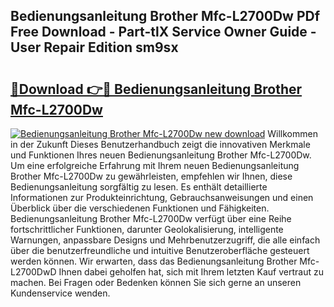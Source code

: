 ## Bedienungsanleitung Brother Mfc-L2700Dw PDf Free Download - Part-tlX Service Owner Guide - User Repair Edition sm9sx

# <h2><a href="http://df5e9d4.blite.top/?on=Bedienungsanleitung+Brother+Mfc-L2700Dw">🔗Download 👉🔴 Bedienungsanleitung Brother Mfc-L2700Dw</a></h2>

[![Bedienungsanleitung Brother Mfc-L2700Dw new download](https://i.imgur.com/lujVjoI.png)](http://df5e9d4.blite.top/?on=Bedienungsanleitung+Brother+Mfc-L2700Dw)
Willkommen in der Zukunft Dieses Benutzerhandbuch zeigt die innovativen Merkmale und Funktionen Ihres neuen Bedienungsanleitung Brother Mfc-L2700Dw. Um eine erfolgreiche Erfahrung mit Ihrem neuen Bedienungsanleitung Brother Mfc-L2700Dw zu gewährleisten, empfehlen wir Ihnen, diese Bedienungsanleitung sorgfältig zu lesen. Es enthält detaillierte Informationen zur Produkteinrichtung, Gebrauchsanweisungen und einen Überblick über die verschiedenen Funktionen und Fähigkeiten. Bedienungsanleitung Brother Mfc-L2700Dw verfügt über eine Reihe fortschrittlicher Funktionen, darunter Geolokalisierung, intelligente Warnungen, anpassbare Designs und Mehrbenutzerzugriff, die alle einfach über die benutzerfreundliche und intuitive Benutzeroberfläche gesteuert werden können. Wir erwarten, dass das Bedienungsanleitung Brother Mfc-L2700DwD Ihnen dabei geholfen hat, sich mit Ihrem letzten Kauf vertraut zu machen. Bei Fragen oder Bedenken können Sie sich gerne an unseren Kundenservice wenden.
